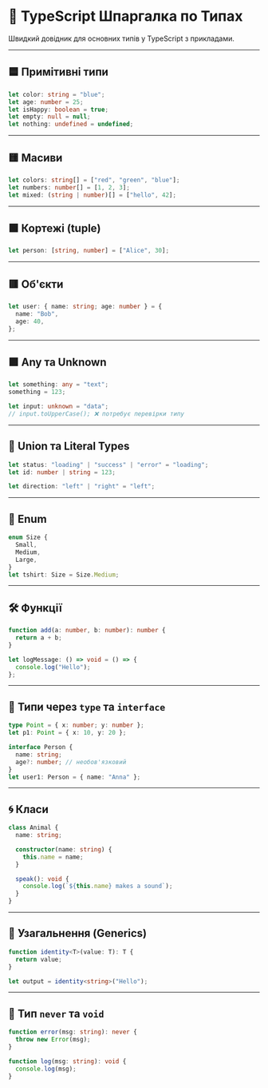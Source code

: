 # 📘 TypeScript Шпаргалка по Типах

Швидкий довідник для основних типів у TypeScript з прикладами.

---

## 🟦 Примітивні типи

```ts
let color: string = "blue";
let age: number = 25;
let isHappy: boolean = true;
let empty: null = null;
let nothing: undefined = undefined;
```

---

## 🟨 Масиви

```ts
let colors: string[] = ["red", "green", "blue"];
let numbers: number[] = [1, 2, 3];
let mixed: (string | number)[] = ["hello", 42];
```

---

## 🟩 Кортежі (tuple)

```ts
let person: [string, number] = ["Alice", 30];
```

---

## 🟥 Об'єкти

```ts
let user: { name: string; age: number } = {
  name: "Bob",
  age: 40,
};
```

---

## 🟪 Any та Unknown

```ts
let something: any = "text";
something = 123;

let input: unknown = "data";
// input.toUpperCase(); ❌ потребує перевірки типу
```

---

## 🧭 Union та Literal Types

```ts
let status: "loading" | "success" | "error" = "loading";
let id: number | string = 123;

let direction: "left" | "right" = "left";
```

---

## 🔢 Enum

```ts
enum Size {
  Small,
  Medium,
  Large,
}
let tshirt: Size = Size.Medium;
```

---

## 🛠️ Функції

```ts
function add(a: number, b: number): number {
  return a + b;
}

let logMessage: () => void = () => {
  console.log("Hello");
};
```

---

## 🧵 Типи через `type` та `interface`

```ts
type Point = { x: number; y: number };
let p1: Point = { x: 10, y: 20 };

interface Person {
  name: string;
  age?: number; // необов'язковий
}
let user1: Person = { name: "Anna" };
```

---

## 🌀 Класи

```ts
class Animal {
  name: string;

  constructor(name: string) {
    this.name = name;
  }

  speak(): void {
    console.log(`${this.name} makes a sound`);
  }
}
```

---

## 🧰 Узагальнення (Generics)

```ts
function identity<T>(value: T): T {
  return value;
}

let output = identity<string>("Hello");
```

---

## 📌 Тип `never` та `void`

```ts
function error(msg: string): never {
  throw new Error(msg);
}

function log(msg: string): void {
  console.log(msg);
}
```
